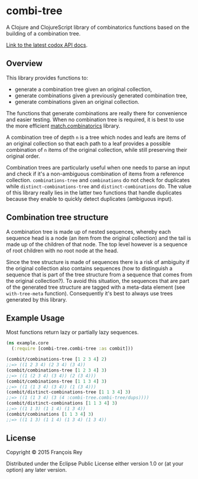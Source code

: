 # combi-tree

A Clojure and ClojureScript library of combinatorics functions based on the
building of a combination tree.

[Link to the latest codox API docs](http://fmjrey.github.io/combi-tree).


<!--- **NOTE: not yet relased to clojars, below not working yet**
## Releases and Dependency Information

Latest stable release: 0.1.0

[Leiningen](http://leiningen.org/) dependency information:

```clojure
[combi-tree/combi-tree "0.1.0"]
```
-->

## Overview

This library provides functions to:
- generate a combination tree given an original collection,
- generate combinations given a previously generated combination tree,
- generate combinations given an original collection.

The functions that generate combinations are really there for convenience and
easier testing. When no combination tree is required, it is best to use the more
efficient [match.combinatorics](https://github.com/clojure/math.combinatorics)
library.

A combination tree of depth `n` is a tree which nodes and leafs are items of an
original collection so that each path to a leaf provides a possible combination
of `n` items of the original collection, while still preserving their original
order.

Combination trees are particularly useful when one needs to parse an input and
check if it's a non-ambiguous combination of items from a reference collection.
`combinations-tree` and `combinations` do not check for duplicates while
`distinct-combinations-tree` and `distinct-combinations` do. The value of this
library really lies in the latter two functions that handle duplicates because
they enable to quickly detect duplicates (ambiguous input).

## Combination tree structure

A combination tree is made up of nested sequences, whereby each sequence head
is a node (an item from the original collection) and the tail is made up of the
children of that node. The top level however is a sequence of root children
with no root node at the head.

Since the tree structure is made of sequences there is a risk of ambiguity if
the original collection also contains sequences (how to distinguish a sequence
that is part of the tree structure from a sequence that comes from the original
collection?). To avoid this situation, the sequences that are part of the
generated tree structure are tagged with a meta-data element
(see `with-tree-meta` function).
Consequently it's best to always use trees generated by this library.

## Example Usage

Most functions return lazy or partially lazy sequences.

```clojure
(ns example.core
  (:require [combi-tree.combi-tree :as combit]))

(combit/combinations-tree [1 2 3 4] 2)
;;=> ((1 2 3 4) (2 3 4) (3 4))
(combit/combinations-tree [1 2 3 4] 3)
;;=> ((1 (2 3 4) (3 4)) (2 (3 4)))
(combit/combinations-tree [1 1 3 4] 3)
;;=> ((1 (1 3 4) (3 4)) (1 (3 4)))
(combit/distinct-combinations-tree [1 1 3 4] 3)
;;=> ((1 (1 3 4) (3 (4 :combi-tree.combi-tree/dups))))
(combit/distinct-combinations [1 1 3 4] 3)
;;=> ((1 1 3) (1 1 4) (1 3 4))
(combit/combinations [1 1 3 4] 3)
;;=> ((1 1 3) (1 1 4) (1 3 4) (1 3 4))
```

## License

Copyright © 2015 François Rey

Distributed under the Eclipse Public License either version 1.0 or (at
your option) any later version.
